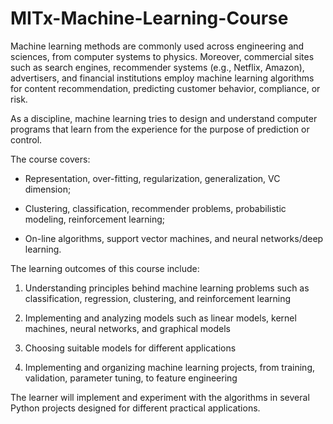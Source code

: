 # MITx-Machine-Learning-Course

Machine learning methods are commonly used across engineering and sciences, from computer systems to physics. 
Moreover, commercial sites such as search engines, recommender systems (e.g., Netflix, Amazon), advertisers, and financial institutions employ machine learning algorithms for content recommendation, predicting customer behavior, compliance, or risk.

As a discipline, machine learning tries to design and understand computer programs that learn from the experience for the purpose of prediction or control.

The course covers:

- Representation, over-fitting, regularization, generalization, VC dimension;

- Clustering, classification, recommender problems, probabilistic modeling, reinforcement learning;

- On-line algorithms, support vector machines, and neural networks/deep learning.

The learning outcomes of this course include:

1. Understanding principles behind machine learning problems such as classification, regression, clustering, and reinforcement learning

2. Implementing and analyzing models such as linear models, kernel machines, neural networks, and graphical models

3. Choosing suitable models for different applications

4. Implementing and organizing machine learning projects, from training, validation, parameter tuning, to feature engineering

The learner will implement and experiment with the algorithms in several Python projects designed for different practical applications.
